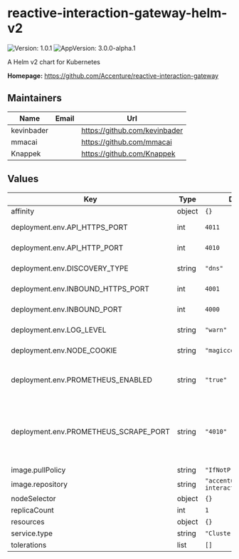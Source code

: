 # reactive-interaction-gateway-helm-v2

![Version: 1.0.1](https://img.shields.io/badge/Version-1.0.1-informational?style=flat-square) ![AppVersion: 3.0.0-alpha.1](https://img.shields.io/badge/AppVersion-3.0.0-alpha.1-informational?style=flat-square)

A Helm v2 chart for Kubernetes

**Homepage:** <https://github.com/Accenture/reactive-interaction-gateway>

## Maintainers

| Name       | Email | Url                           |
| ---------- | ----- | ----------------------------- |
| kevinbader |       | https://github.com/kevinbader |
| mmacai     |       | https://github.com/mmacai     |
| Knappek    |       | https://github.com/Knappek    |

## Values

| Key                                   | Type   | Default                                    | Description                                                                                             |
| ------------------------------------- | ------ | ------------------------------------------ | ------------------------------------------------------------------------------------------------------- |
| affinity                              | object | `{}`                                       |                                                                                                         |
| deployment.env.API_HTTPS_PORT         | int    | `4011`                                     | See docs/rig-ops-guide.md                                                                               |
| deployment.env.API_HTTP_PORT          | int    | `4010`                                     | See docs/rig-ops-guide.md                                                                               |
| deployment.env.DISCOVERY_TYPE         | string | `"dns"`                                    | See docs/rig-ops-guide.md                                                                               |
| deployment.env.INBOUND_HTTPS_PORT     | int    | `4001`                                     | See docs/rig-ops-guide.md                                                                               |
| deployment.env.INBOUND_PORT           | int    | `4000`                                     | See docs/rig-ops-guide.md                                                                               |
| deployment.env.LOG_LEVEL              | string | `"warn"`                                   | See docs/rig-ops-guide.md                                                                               |
| deployment.env.NODE_COOKIE            | string | `"magiccookie"`                            | See docs/rig-ops-guide.md                                                                               |
| deployment.env.PROMETHEUS_ENABLED     | string | `"true"`                                   | Enables/disables scraping of metrics by Prometheus.                                                     |
| deployment.env.PROMETHEUS_SCRAPE_PORT | string | `"4010"`                                   | Which RIG port to use for scraping. Should be the same as `API_HTTP_PORT`, but represented as a string. |
| image.pullPolicy                      | string | `"IfNotPresent"`                           |                                                                                                         |
| image.repository                      | string | `"accenture/reactive-interaction-gateway"` |                                                                                                         |
| nodeSelector                          | object | `{}`                                       |                                                                                                         |
| replicaCount                          | int    | `1`                                        |                                                                                                         |
| resources                             | object | `{}`                                       |                                                                                                         |
| service.type                          | string | `"ClusterIP"`                              |                                                                                                         |
| tolerations                           | list   | `[]`                                       |                                                                                                         |
